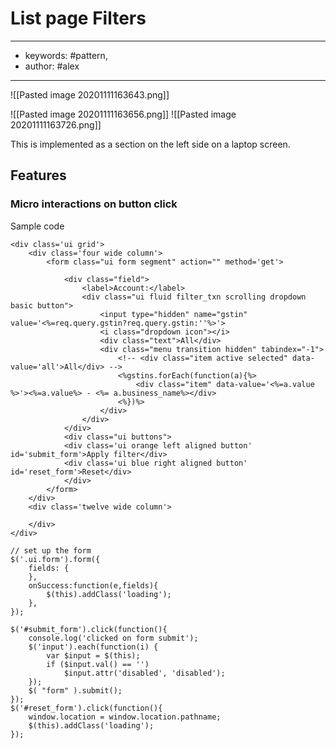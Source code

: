 # List page Filters
---
- keywords: #pattern,
- author: #alex
---
![[Pasted image 20201111163643.png]]

![[Pasted image 20201111163656.png]]
![[Pasted image 20201111163726.png]]

This is implemented as a section on the left side on a laptop screen. 

## Features
### Micro interactions on button click

Sample code
```
<div class='ui grid'>
	<div class='four wide column'>
		<form class="ui form segment" action="" method='get'>
					
			<div class="field">
				<label>Account:</label>
				<div class="ui fluid filter_txn scrolling dropdown basic button">
					<input type="hidden" name="gstin" value='<%=req.query.gstin?req.query.gstin:''%>'>
					<i class="dropdown icon"></i>
					<div class="text">All</div>
					<div class="menu transition hidden" tabindex="-1">
						<!-- <div class="item active selected" data-value='all'>All</div> -->
						<%gstins.forEach(function(a){%>
							<div class="item" data-value='<%=a.value %>'><%=a.value%> - <%= a.business_name%></div>
						<%})%>
					</div>
				</div>
			</div>
			<div class="ui buttons">
			<div class='ui orange left aligned button' id='submit_form'>Apply filter</div>
			<div class='ui blue right aligned button' id='reset_form'>Reset</div>
			</div>
		</form>
	</div>
	<div class='twelve wide column'>
		
	</div>
</div>
```

```
// set up the form
$('.ui.form').form({
	fields: {
	},
	onSuccess:function(e,fields){
		$(this).addClass('loading');
	},
});

$('#submit_form').click(function(){
	console.log('clicked on form submit');
	$('input').each(function(i) {
		var $input = $(this);
		if ($input.val() == '')
			$input.attr('disabled', 'disabled');
	});
	$( "form" ).submit();
});
$('#reset_form').click(function(){
	window.location = window.location.pathname;
	$(this).addClass('loading');
});
```